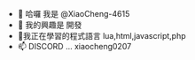 - 👋 哈囉 我是 @XiaoCheng-4615
- 👀 我的興趣是 開發
- 🌱我正在學習的程式語言 lua,html,javascript,php
- 📫 DISCORD  ... xiaocheng0207


<!---
XiaoCheng-4615/XiaoCheng-4615 is a ✨ special ✨ repository because its `README.md` (this file) appears on your GitHub profile.
You can click the Preview link to take a look at your changes.
--->
